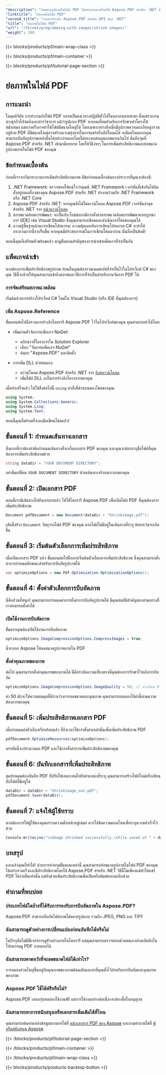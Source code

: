 ```yaml
---
"description": "ย่อขนาดรูปภาพในไฟล์ PDF ได้อย่างง่ายดายโดยใช้ Aspose.PDF สำหรับ .NET ด้วยคำแนะนำทีละขั้นตอนนี้ ซึ่งรับประกันว่าขนาดไฟล์จะเล็กลงในขณะที่ยังคงคุณภาพเอาไว้"
"linktitle": "ย่อภาพในไฟล์ PDF"
"second_title": "เอกสารอ้างอิง Aspose.PDF สำหรับ API ของ .NET"
"title": "ย่อภาพในไฟล์ PDF"
"url": "/th/net/programming-with-images/shrink-images/"
"weight": 280
---
```


{{< blocks/products/pf/main-wrap-class >}}

{{< blocks/products/pf/main-container >}}

{{< blocks/products/pf/tutorial-page-section >}}

# ย่อภาพในไฟล์ PDF

## การแนะนำ

ในยุคดิจิทัล การทำงานกับไฟล์ PDF กลายเป็นแนวทางปฏิบัติทั่วไปในหลากหลายสาขา ตั้งแต่รายงานทางธุรกิจไปจนถึงเอกสารวิชาการ แม้ว่ารูปแบบ PDF จะยอดเยี่ยมสำหรับการรักษาเค้าโครงให้สม่ำเสมอ แต่บางครั้งอาจทำให้ไฟล์มีขนาดใหญ่ได้ โดยเฉพาะอย่างยิ่งเมื่อมีรูปภาพความละเอียดสูงรวมอยู่ด้วย PDF ที่มีขนาดใหญ่อาจสร้างความยุ่งยากในการแชร์หรืออัปโหลดได้ จะดีแค่ไหนหากคุณสามารถบีบอัดรูปภาพเหล่านั้นได้อย่างง่ายดายโดยไม่กระทบต่อคุณภาพมากเกินไป นั่นคือจุดที่ Aspose.PDF สำหรับ .NET เข้ามามีบทบาท โดยให้วิธีง่ายๆ ในการเพิ่มประสิทธิภาพและย่อขนาดรูปภาพภายในไฟล์ PDF ของคุณ 

## ข้อกำหนดเบื้องต้น

ก่อนที่เราจะเริ่มกระบวนการเพิ่มประสิทธิภาพภาพ มีข้อกำหนดเบื้องต้นบางประการที่คุณจะต้องมี:

1. .NET Framework: ตรวจสอบให้แน่ใจว่าคุณมี .NET Framework เวอร์ชันที่เข้ากันได้ติดตั้งอยู่บนเครื่องของคุณ Aspose.PDF สำหรับ .NET ทำงานร่วมกับ .NET Framework หรือ .NET Core
2. Aspose.PDF สำหรับ .NET: หากคุณยังไม่ได้ดาวน์โหลด Aspose.PDF เวอร์ชันล่าสุดสำหรับ .NET จาก [หน้าดาวน์โหลด](https://releases-aspose.com/pdf/net/).
3. สภาพแวดล้อมการพัฒนา: จะเป็นประโยชน์หากมีการตั้งค่าสภาพแวดล้อมการพัฒนาแบบบูรณาการ (IDE) เช่น Visual Studio ซึ่งคุณสามารถเขียนและดำเนินการโค้ดของคุณได้
4. ความรู้พื้นฐานด้านการเขียนโปรแกรม: ความคุ้นเคยกับการเขียนโปรแกรม C# จะทำให้กระบวนการนี้ราบรื่นขึ้น หากคุณมีประสบการณ์ในการเขียนโค้ดมาก่อน นั่นถือเป็นข้อดี!

ตอนนี้คุณก็เตรียมตัวพร้อมแล้ว มาดูขั้นตอนสำคัญของการนำเข้าแพ็คเกจที่จำเป็นกัน

## แพ็คเกจนำเข้า

หากต้องการเพิ่มประสิทธิภาพรูปภาพ ก่อนอื่นคุณต้องรวมเนมสเปซที่จำเป็นไว้ในโปรเจ็กต์ C# ของคุณ วิธีนี้จะช่วยให้คุณสามารถเข้าถึงคลาสและวิธีการที่จำเป็นสำหรับงานจัดการ PDF ได้

### การจัดเตรียมสภาพแวดล้อม

เริ่มต้นด้วยการสร้างโปรเจ็กต์ C# ใหม่ใน Visual Studio (หรือ IDE ที่คุณต้องการ)

### เพิ่ม Aspose.Reference

ขั้นตอนต่อไปคือรวมการอ้างอิงไลบรารี Aspose.PDF ไว้ในโปรเจ็กต์ของคุณ คุณสามารถทำได้โดย:

- เพิ่มผ่านตัวจัดการแพ็กเกจ NuGet:
  - คลิกขวาที่โครงการใน Solution Explorer
  - เลือก "จัดการแพ็คเกจ NuGet"
  - ค้นหา "Aspose.PDF" และติดตั้ง

- การเพิ่ม DLL ด้วยตนเอง:
  - ดาวน์โหลด Aspose.PDF สำหรับ .NET จาก [ลิงค์ดาวน์โหลด](https://releases-aspose.com/pdf/net/).
  - เพิ่มไฟล์ DLL ลงในการอ้างอิงโครงการของคุณ

เมื่อทำเสร็จแล้ว ให้ใช้สิ่งต่อไปนี้ `using` คำสั่งที่ด้านบนของโค้ดของคุณ:

```csharp
using System;
using System.Collections.Generic;
using System.Linq;
using System.Text;
```

ตอนนี้คุณก็พร้อมที่จะลงมือเขียนโค้ดแล้ว!

## ขั้นตอนที่ 1: กำหนดเส้นทางเอกสาร

สิ่งแรกที่เราต้องทำคือกำหนดเส้นทางที่จะเก็บเอกสาร PDF ของคุณ และคุณจะต้องระบุชื่อไฟล์ที่คุณต้องการเพิ่มประสิทธิภาพด้วย

```csharp
string dataDir = "YOUR DOCUMENT DIRECTORY"; 
```

อย่าลืมเปลี่ยน `YOUR DOCUMENT DIRECTORY` ด้วยเส้นทางจริงบนระบบของคุณ

## ขั้นตอนที่ 2: เปิดเอกสาร PDF

ตอนนี้เรามีเส้นทางไปยังเอกสารแล้ว ให้ใช้ไลบรารี Aspose.PDF เพื่อเปิดไฟล์ PDF ที่คุณต้องการเพิ่มประสิทธิภาพ

```csharp
Document pdfDocument = new Document(dataDir + "Shrinkimage.pdf");
```

เส้นนี้สร้าง `Document` วัตถุจากไฟล์ PDF ของคุณ หากไฟล์ไม่มีอยู่ในเส้นทางที่ระบุ ข้อยกเว้นจะเกิดขึ้น

## ขั้นตอนที่ 3: เริ่มต้นตัวเลือกการเพิ่มประสิทธิภาพ

เมื่อเปิดเอกสาร PDF แล้ว ขั้นตอนต่อไปคือการเริ่มต้นตัวเลือกการเพิ่มประสิทธิภาพ ซึ่งคุณสามารถตั้งค่าการกำหนดลักษณะสำหรับการบีบอัดรูปภาพได้

```csharp
var optimizeOptions = new Pdf.Optimization.OptimizationOptions();
```

## ขั้นตอนที่ 4: ตั้งค่าตัวเลือกการบีบอัดภาพ

นี่คือส่วนที่สนุก! คุณสามารถกำหนดค่าการตั้งค่าการบีบอัดรูปภาพได้ มีคุณสมบัติสำคัญสองสามอย่างที่เราสามารถตั้งค่าได้

### เปิดใช้งานการบีบอัดภาพ

ขั้นแรกคุณต้องเปิดใช้งานการบีบอัดภาพ:

```csharp
optimizeOptions.ImageCompressionOptions.CompressImages = true;
```

นี่จะบอก Aspose ให้ลดขนาดรูปภาพภายใน PDF

### ตั้งค่าคุณภาพของภาพ

ต่อไป คุณสามารถตั้งค่าคุณภาพของภาพได้ นี่คือระดับความเที่ยงตรงที่คุณต้องการรักษาไว้หลังการบีบอัด

```csharp
optimizeOptions.ImageCompressionOptions.ImageQuality = 50; // ช่วงตั้งแต่ 0 ถึง 100
```

ค่า 50 มักจะให้ความสมดุลที่ดีระหว่างการลดขนาดและคุณภาพ คุณสามารถทดลองใช้ค่านี้ตามความต้องการของคุณ

## ขั้นตอนที่ 5: เพิ่มประสิทธิภาพเอกสาร PDF

เมื่อกำหนดค่าตัวเลือกเรียบร้อยแล้ว ก็ถึงเวลาใช้การตั้งค่าเหล่านั้นเพื่อเพิ่มประสิทธิภาพ PDF

```csharp
pdfDocument.OptimizeResources(optimizeOptions);
```

บรรทัดนี้จะประมวลผล PDF และใช้การตั้งค่าการเพิ่มประสิทธิภาพของคุณ

## ขั้นตอนที่ 6: บันทึกเอกสารที่เพิ่มประสิทธิภาพ

สุดท้ายคุณต้องบันทึก PDF ที่ปรับให้เหมาะสมไปยังตำแหน่งที่ระบุ คุณสามารถสร้างไฟล์ใหม่หรือเขียนทับไฟล์ที่มีอยู่ได้

```csharp
dataDir = dataDir + "Shrinkimage_out.pdf"; 
pdfDocument.Save(dataDir);
```

## ขั้นตอนที่ 7: แจ้งให้ผู้ใช้ทราบ

หากต้องการให้ผู้ใช้ของคุณทราบความคืบหน้าอยู่เสมอ ควรใส่ข้อความคอนโซลเพื่อระบุความสำเร็จไว้ด้วย

```csharp
Console.WriteLine("\nImage shrinked successfully.\nFile saved at " + dataDir);
```

## บทสรุป

และแล้วคุณก็ทำได้! ด้วยการทำตามขั้นตอนเหล่านี้ คุณสามารถย่อขนาดรูปภาพในไฟล์ PDF ของคุณได้อย่างรวดเร็วและมีประสิทธิภาพโดยใช้ Aspose.PDF สำหรับ .NET วิธีนี้ไม่เพียงแต่ทำให้แชร์ PDF ได้ง่ายขึ้นเท่านั้น แต่ยังช่วยเพิ่มประสิทธิภาพเมื่อเปิดหรือพิมพ์ออกมาอีกด้วย

## คำถามที่พบบ่อย

### ประเภทไฟล์ใดบ้างที่ได้รับการรองรับการบีบอัดภาพใน Aspose.PDF?  
Aspose.PDF สามารถบีบอัดไฟล์ภาพได้หลายรูปแบบ รวมถึง JPEG, PNG และ TIFF

### ฉันสามารถดูตัวอย่างการเปลี่ยนแปลงก่อนบันทึกได้หรือไม่  
ในปัจจุบันไม่มีฟีเจอร์การดูตัวอย่างภายในไลบรารี แต่คุณสามารถตรวจสอบด้วยตนเองก่อนบันทึกในโปรแกรมดู PDF ภายนอกได้

### ฉันสามารถคาดหวังที่จะลดขนาดไฟล์ได้เท่าไร?  
การลดลงส่วนใหญ่ขึ้นอยู่กับคุณภาพของภาพต้นฉบับและค่าที่คุณตั้งไว้สำหรับการบีบอัดและคุณภาพของภาพ

### Aspose.PDF ใช้ได้ฟรีหรือไม่?  
Aspose.PDF เสนอรุ่นทดลองใช้งานฟรี แต่การใช้งานอย่างต่อเนื่องจะต้องซื้อใบอนุญาต

### ฉันสามารถหาการสนับสนุนหรือเอกสารเพิ่มเติมได้ที่ไหน  
คุณสามารถค้นหาแหล่งข้อมูลมากมายได้ที่ [หน้าเอกสาร PDF ของ Aspose](https://reference.aspose.com/pdf/net/) และถามคำถามได้ที่ [ฟอรั่มสนับสนุน Aspose](https://forum-aspose.com/c/pdf/10).

{{< /blocks/products/pf/tutorial-page-section >}}

{{< /blocks/products/pf/main-container >}}

{{< /blocks/products/pf/main-wrap-class >}}

{{< blocks/products/products-backtop-button >}}